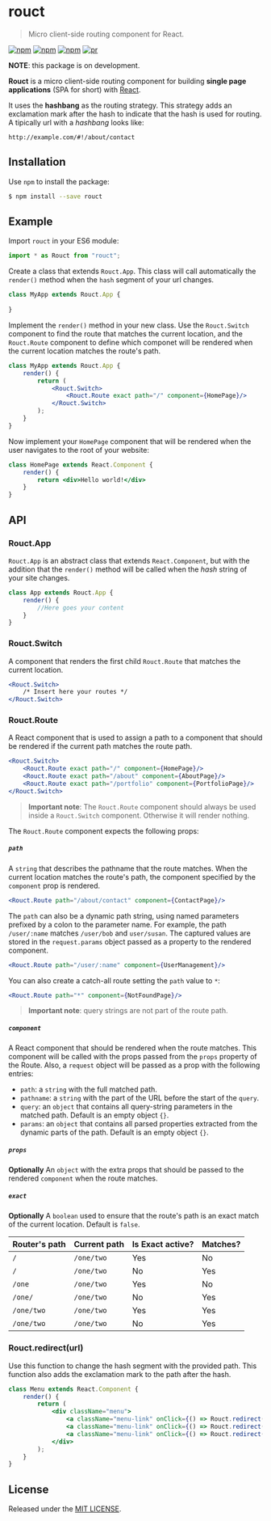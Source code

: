 # rouct

> Micro client-side routing component for React.

[![npm](https://img.shields.io/npm/v/rouct.svg?style=flat-square)](https://www.npmjs.com/package/rouct)
[![npm](https://img.shields.io/npm/dt/rouct.svg?style=flat-square)](https://www.npmjs.com/package/rouct)
[![npm](https://img.shields.io/npm/l/rouct.svg?style=flat-square)](https://github.com/jmjuanes/rouct)
[![pr](https://img.shields.io/badge/PRs-welcome-brightgreen.svg?style=flat-square)]()

**NOTE**: this package is on development.  

**Rouct** is a micro client-side routing component for building **single page applications** (SPA for short) with [React](https://www.reactjs.org). 

It uses the **hashbang** as the routing strategy. This strategy adds an exclamation mark after the hash to indicate that the hash is used for routing. A tipically url with a *hashbang* looks like: 

```
http://example.com/#!/about/contact
```
 

## Installation 

Use `npm` to install the package:

```bash
$ npm install --save rouct
```

## Example 

Import `rouct` in your ES6 module:

```javascript
import * as Rouct from "rouct";
```

Create a class that extends `Rouct.App`. This class will call automatically the `render()` method when the `hash` segment of your url changes.

```jsx
class MyApp extends Rouct.App {
    
}
```

Implement the `render()` method in your new class. Use the `Rouct.Switch` component to find the route that matches the current location, and the `Rouct.Route` component to define which componet will be rendered when the current location matches the route's path. 

```jsx
class MyApp extends Rouct.App {
    render() {
        return (
            <Rouct.Switch>
                <Rouct.Route exact path="/" component={HomePage}/>
            </Rouct.Switch>
        );
    }
}
``` 

Now implement your `HomePage` component that will be rendered when the user navigates to the root of your website:

```jsx
class HomePage extends React.Component {
    render() {
        return <div>Hello world!</div>
    }
}
```


## API 

### Rouct.App

`Rouct.App` is an abstract class that extends `React.Component`, but with the addition that the `render()` method will be called when the *hash* string of your site changes.

```jsx
class App extends Rouct.App {
    render() {
        //Here goes your content
    }
}
```

### Rouct.Switch

A component that renders the first child `Rouct.Route` that matches the current location. 

```jsx
<Rouct.Switch>
    /* Insert here your routes */
</Rouct.Switch>
```

### Rouct.Route

A React component that is used to assign a path to a component that should be rendered if the current path matches the route path.

```jsx
<Rouct.Switch>
    <Rouct.Route exact path="/" component={HomePage}/>
    <Rouct.Route exact path="/about" component={AboutPage}/>
    <Rouct.Route exact path="/portfolio" component={PortfolioPage}/>
</Rouct.Switch>
```

> **Important note**: The `Rouct.Route` component should always be used inside a `Rouct.Switch` component. Otherwise it will render nothing.

The `Rouct.Route` component expects the following props:

##### `path`

A `string` that describes the pathname that the route matches. When the current location matches the route's path, the component specified by the `component` prop is rendered.

```jsx
<Rouct.Route path="/about/contact" component={ContactPage}/>
```

The `path` can also be a dynamic path string, using named parameters prefixed by a colon to the parameter name. For example, the path `/user/:name` matches `/user/bob` and `user/susan`. The captured values are stored in the `request.params` object passed as a property to the rendered component.

```jsx
<Rouct.Route path="/user/:name" component={UserManagement}/>
```

You can also create a catch-all route setting the `path` value to `*`:

```jsx
<Rouct.Route path="*" component={NotFoundPage}/>
``` 

> **Important note**: query strings are not part of the route path.
 

##### `component`

A React component that should be rendered when the route matches. This component will be called with the props passed from the `props` property of the Route. Also, a `request` object will be passed as a prop with the following entries: 

- `path`: a `string` with the full matched path.
- `pathname`: a `string` with the part of the URL before the start of the `query`.
- `query`: an `object` that contains all query-string parameters in the matched path. Default is an empty object `{}`.
- `params`: an `object` that contains all parsed properties extracted from the dynamic parts of the path. Default is an empty object `{}`.

##### `props`

**Optionally** An `object` with the extra props that should be passed to the rendered `component` when the route matches.

##### `exact`

**Optionally** A `boolean` used to ensure that the route's path is an exact match of the current location. Default is `false`.

| Router's path | Current path | Is Exact active? | Matches? |
|---------------|--------------|------------------|----------|
| `/`           | `/one/two`   | Yes              | No       |
| `/`           | `/one/two`   | No               | Yes      | 
| `/one`        | `/one/two`   | Yes              | No       |
| `/one/`       | `/one/two`   | No               | Yes      |
| `/one/two`    | `/one/two`   | Yes              | Yes      |
| `/one/two`    | `/one/two`   | No               | Yes      |


### Rouct.redirect(url)

Use this function to change the hash segment with the provided path. This function also adds the exclamation mark to the path after the hash.  

```jsx
class Menu extends React.Component {
    render() {
        return (
            <div className="menu">
                <a className="menu-link" onClick={() => Rouct.redirect("/");}>Home</a>
                <a className="menu-link" onClick={() => Rouct.redirect("/about");}>About</a>
                <a className="menu-link" onClick={() => Rouct.redirect("/portfolio");}>Portfolio</a>
            </div>
        );
    }
}
```


## License

Released under the [MIT LICENSE](./LICENSE).

